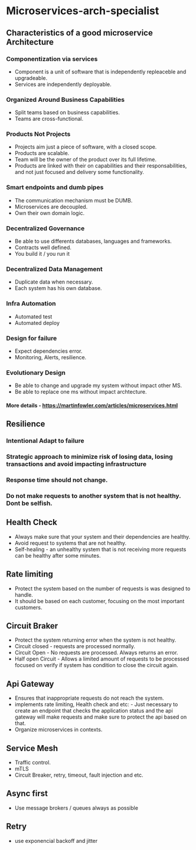 # Microservices-arch-specialist


## Characteristics of a good microservice Architecture

### Componentization via services 

- Component is a unit of software that is independently repleaceble and upgradeable.
- Services are independently deployable. 

### Organized Around Business Capabilities 

- Split teams based on business capabilities. 
- Teams are cross-functional. 

### Products Not Projects 

- Projects aim just a piece of software, with a closed scope. 
- Products are scalable.
- Team will be the owner of the product over its full lifetime. 
- Products are linked with their on capabilities and their responsabilities, and not just focused and delivery some functionality. 

### Smart endpoints and dumb pipes 

- The communication mechanism must be DUMB. 
- Microservices are decoupled. 
- Own their own domain logic. 

### Decentralized Governance

- Be able to use differents databases, languages and frameworks. 
- Contracts well defined. 
- You build it / you run it 

### Decentralized Data Management

- Duplicate data when necessary. 
- Each system has his own database. 


### Infra Automation 

- Automated test 
- Automated deploy 

### Design for failure 

- Expect dependencies error. 
- Monitoring, Alerts, resilience. 

### Evolutionary Design 

- Be able to change and upgrade my system without impact other MS. 
- Be able to replace one ms without impact archtecture.

#### More details - https://martinfowler.com/articles/microservices.html

## Resilience 

### Intentional Adapt to failure 

### Strategic approach to minimize risk of losing data, losing transactions and avoid impacting infrastructure 

### Response time should not change. 

### Do not make requests to another system that is not healthy. Dont be selfish. 

## Health Check

- Always make sure that your system and their dependencies are healthy.
- Avoid request to systems that are not healthy. 
- Self-healing - an unhealthy system that is not receiving more requests can be healthy after some minutes. 

## Rate limiting 

- Protect the system based on the number of requests is was designed to handle.
- It should be based on each customer, focusing on the most important customers. 

## Circuit Braker 

- Protect the system returning error when the system is not healthy. 
- Circuit closed - requests are processed normally.
- Circuit Open - No requests are processed. Always returns an error. 
- Half open Circuit - Allows a limited amount of requests to be processed focused on verify if system has condition to close the circuit again. 


## Api Gateway 

- Ensures that inappropriate requests do not reach the system.
- implements rate limiting, Health check and etc: 
        - Just necessary to create an endpoint that checks the application status and the api gateway will make requests and make sure to protect the api based on that. 
- Organize microservices in contexts. 

## Service Mesh

- Traffic control.
- mTLS 
- Circuit Breaker, retry, timeout, fault injection and etc. 

## Async first 

- Use message brokers / queues always as possible 

## Retry 

- use exponencial backoff and jitter




